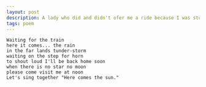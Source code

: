 ```yaml
---
layout: post
description: A lady who did and didn't ofer me a ride because I was stupborn to ride home on my bicicle.
tags: poem
---
```


    Waiting for the train
    here it comes... the rain
    in the far lands tunder-storm
    waiting on the step for horn
    to shout loud I'll be back home soon
    when there is no star no moon
    please come visit me at noon
    Let's sing together "Here comes the sun."
